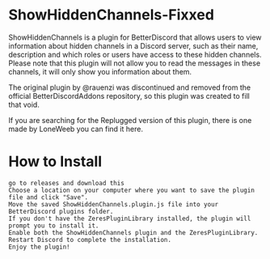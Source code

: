 # ShowHiddenChannels-Fixxed
ShowHiddenChannels is a plugin for BetterDiscord that allows users to view information about hidden channels in a Discord server, such as their name, description and which roles or users have access to these hidden channels. Please note that this plugin will not allow you to read the messages in these channels, it will only show you information about them.

The original plugin by @rauenzi was discontinued and removed from the official BetterDiscordAddons repository, so this plugin was created to fill that void.

If you are searching for the Replugged version of this plugin, there is one made by LoneWeeb you can find it here.
# How to Install

    go to releases and download this
    Choose a location on your computer where you want to save the plugin file and click "Save".
    Move the saved ShowHiddenChannels.plugin.js file into your BetterDiscord plugins folder.
    If you don't have the ZeresPluginLibrary installed, the plugin will prompt you to install it.
    Enable both the ShowHiddenChannels plugin and the ZeresPluginLibrary.
    Restart Discord to complete the installation.
    Enjoy the plugin!
